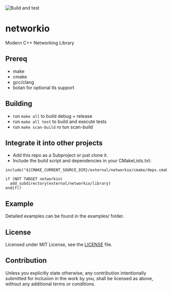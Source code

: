 ![Build and test](https://github.com/ko1n/networkio/workflows/Build%20and%20test/badge.svg)

# networkio
Modern C++ Networking Library

## Prereq
- make
- cmake
- gcc/clang
- botan for optional tls support

## Building
- run `make all` to build debug + release
- run `make all test` to build and execute tests
- run `make scan-build` ro tun scan-build

## Integrate it into other projects
- Add this repo as a Subproject or just clone it.
- Include the build script and dependencies in your CMakeLists.txt:
```
include("${CMAKE_CURRENT_SOURCE_DIR}/external/networkio/cmake/deps.cmake")

if (NOT TARGET networkio)
  add_subdirectory(external/networkio/library)
endif()
```

## Example

Detailed examples can be found in the examples/ folder.

## License

Licensed under MIT License, see the [LICENSE](LICENSE) file.

## Contribution

Unless you explicitly state otherwise, any contribution intentionally submitted for inclusion in the work by you, shall be licensed as above, without any additional terms or conditions.
